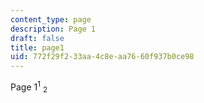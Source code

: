 ```yaml
---
content_type: page
description: Page 1
draft: false
title: page1
uid: 772f29f2-33aa-4c8e-aa76-60f937b0ce98
---
```

Page 1<sup>1</sup> <sub>2</sub>